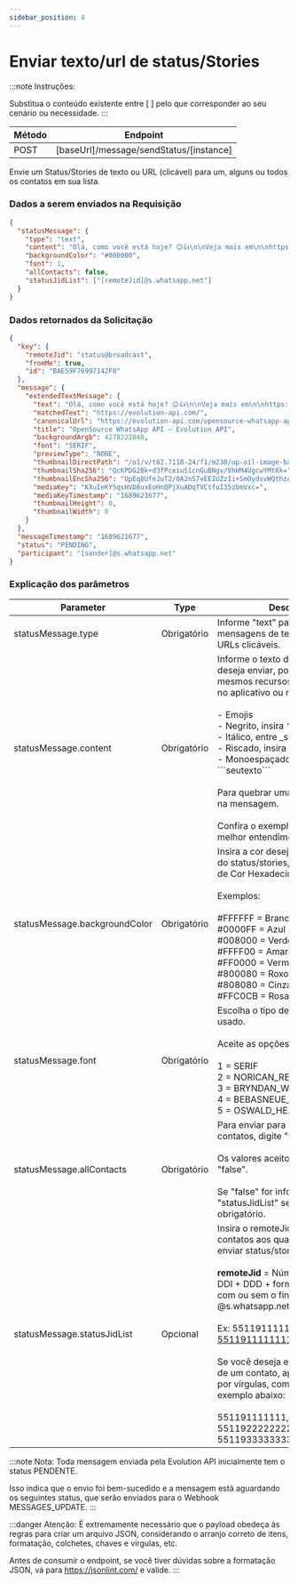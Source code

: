 ```yaml
---
sidebar_position: 4
---
```


# Enviar texto/url de status/Stories

:::note Instruções:

Substitua o conteúdo existente entre [  ] pelo que corresponder ao seu cenário ou necessidade.
:::

| Método | Endpoint                                    |
| ------ | ------------------------------------------- |
| POST   | [baseUrl]/message/sendStatus/[instance] |

Envie um Status/Stories de texto ou URL (clicável) para um, alguns ou todos os contatos em sua lista.

### Dados a serem enviados na Requisição

```json title=Payload
{
  "statusMessage": {
    "type": "text",
    "content": "Olá, como você está hoje? 😉👍\n\nVeja mais em\n\nhttps://evolution-api.com/",
    "backgroundColor": "#008000",
    "font": 1,
    "allContacts": false,
    "statusJidList": ["[remoteJid]@s.whatsapp.net"]
  }
}
```

### Dados retornados da Solicitação

```json title=Result
{
  "key": {
    "remoteJid": "status@broadcast",
    "fromMe": true,
    "id": "BAE59F76997142F0"
  },
  "message": {
    "extendedTextMessage": {
      "text": "Olá, como você está hoje? 😉👍\n\nVeja mais em\n\nhttps://evolution-api.com/",
      "matchedText": "https://evolution-api.com/",
      "canonicalUrl": "https://evolution-api.com/opensource-whatsapp-api/",
      "title": "OpenSource WhatsApp API – Evolution API",
      "backgroundArgb": 4278222848,
      "font": "SERIF",
      "previewType": "NONE",
      "thumbnailDirectPath": "/o1/v/t62.7118-24/f1/m230/up-oil-image-bae65e3e-9813-4686-99a5-53ab5e2336c7?ccb=9-4&oh=01_AdRENApzu4pB-Y6VDbbGWfD6w91B1rmxgveUJH_cCmt0Hg&oe=64DCEF1B",
      "thumbnailSha256": "QcKPDG2Bk+d3fPceiuS1cnGuBNgv/8hHM4UgcwYMtKk=",
      "thumbnailEncSha256": "UpEq8UfeJuT2/0A2nS7vEEIUZzIi+SmOydvvWQthzAs=",
      "mediaKey": "KXuIeKYSqsHVD8uxEoHnQPjXuADqTVCtfuI35zbmVxc=",
      "mediaKeyTimestamp": "1689621677",
      "thumbnailHeight": 0,
      "thumbnailWidth": 0
    }
  },
  "messageTimestamp": "1689621677",
  "status": "PENDING",
  "participant": "[sender]@s.whatsapp.net"
}
```

### Explicação dos parâmetros

<!-- prettier-ignore -->
Parameter | Type | Descrição
-|-|-
statusMessage.type | Obrigatório | Informe "text" para enviar mensagens de texto ou "url" para URLs clicáveis.
statusMessage.content | Obrigatório | Informe o texto da mensagem que deseja enviar, podendo usar os mesmos recursos que você usaria no aplicativo ou na web, que são:<br /><br /> - Emojis<br /> - Negrito, insira \*seutexto\*<br /> - Itálico, entre \_seutexto\_ <br /> - Riscado, insira \~seutexto\~ <br /> - Monoespaçado entre \```seutexto\``` <br /><br />Para quebrar uma linha, insira "\n" na mensagem. <br /><br />Confira o exemplo no payload para melhor entendimento.
statusMessage.backgroundColor | Obrigatório | Insira a cor desejada para o fundo do status/stories, usando o Código de Cor Hexadecimal. <br /><br /> Exemplos:<br /><br />   #FFFFFF = Branco<br />   #0000FF = Azul<br />#008000 = Verde<br />   #FFFF00 = Amarelo<br />    #FF0000 = Vermelho<br />   #800080 = Roxo<br />    #808080 = Cinza<br />    #FFC0CB = Rosa <br />
statusMessage.font |	Obrigatório | Escolha o tipo de fonte a ser usado. <br /><br />Aceite as opções abaixo:<br /><br />   1 = SERIF<br />   2 = NORICAN_REGULAR<br />   3 = BRYNDAN_WRITE<br />   4 = BEBASNEUE_REGULAR<br />   5 = OSWALD_HEAVY<br />
statusMessage.allContacts | Obrigatório | Para enviar para TODOS os contatos, digite "true".<br /><br />Os valores aceitos são "true" ou "false".<br /><br />Se "false" for informado, "statusJidList" se torna obrigatório.
statusMessage.statusJidList | Opcional | Insira o remoteJid de um ou mais contatos aos quais você deseja enviar status/stories.<br /><br />**remoteJid** = Número no formato DDI + DDD + formato de número, com ou sem o final @s.whatsapp.net.<br /><br />Ex: 5511911111111 ou 5511911111111@s.whatsapp.net<br /><br />Se você deseja enviar para mais de um contato, apenas separe-os por vírgulas, como mostrado no exemplo abaixo:<br /><br />   551191111111,<br />   5511922222222,<br />    5511933333333

:::note Nota:
Toda mensagem enviada pela Evolution API inicialmente tem o status PENDENTE.

Isso indica que o envio foi bem-sucedido e a mensagem está aguardando os seguintes status, que serão enviados para o Webhook MESSAGES_UPDATE.
:::

:::danger Atenção:
É extremamente necessário que o payload obedeça às regras para criar um arquivo JSON, considerando o arranjo correto de itens, formatação, colchetes, chaves e vírgulas, etc.

Antes de consumir o endpoint, se você tiver dúvidas sobre a formatação JSON, vá para https://jsonlint.com/ e valide.
:::

